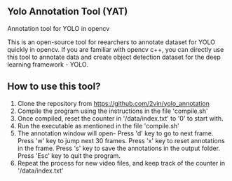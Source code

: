 ## Yolo Annotation Tool (YAT)
Annotation tool for YOLO in opencv

This is an open-source tool for reearchers to annotate dataset for YOLO quickly in opencv. If you are familiar with opencv c++, you can directly use this tool to annotate data and create object detection dataset for the deep learning framework - YOLO. 

## How to use this tool?
1. Clone the repository from https://github.com/2vin/yolo_annotation
2. Compile the program using the instructions in the file 'compile.sh'
3. Once compiled, reset the counter in '/data/index.txt' to '0' to start with.
4. Run the executable as mentioned in the file 'compile.sh'
5. The annotation window will open-
    Press 'd' key to go to next frame.
    Press 'w' key to jump next 30 frames.
    Press 'x' key to reset annotations in the frame.
    Press 's' key to save the annotations in the output folder.
    Press 'Esc' key to quit the program.
6. Repeat the process for new video files, and keep track of the counter in '/data/index.txt'
